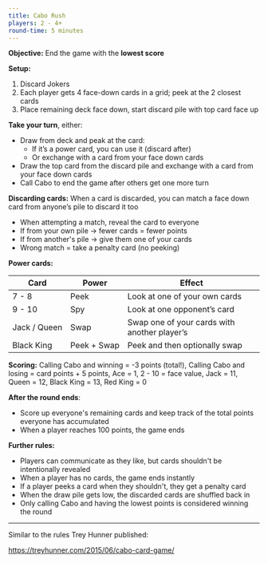```yaml
---
title: Cabo Rush
players: 2 - 4+
round-time: 5 minutes
---
```


**Objective:** End the game with the **lowest score**

**Setup:**

1. Discard Jokers
2. Each player gets 4 face-down cards in a grid; peek at the 2 closest cards
3. Place remaining deck face down, start discard pile with top card face up

**Take your turn**, either:

- Draw from deck and peak at the card:
  - If it’s a power card, you can use it (discard after)
  - Or exchange with a card from your face down cards
- Draw the top card from the discard pile and exchange with a card from your face down cards
- Call Cabo to end the game after others get one more turn

**Discarding cards:** When a card is discarded, you can match a face down card from anyone’s pile to discard it too

- When attempting a match, reveal the card to everyone
- If from your own pile → fewer cards = fewer points
- If from another's pile → give them one of your cards
- Wrong match = take a penalty card (no peeking)

**Power cards:**

| Card                   | Power                 | Effect                                       |
|------------------------|-----------------------|----------------------------------------------|
| 7 - 8                  | Peek                  | Look at one of your own cards                |
| 9 - 10                 | Spy                   | Look at one opponent’s card                  |
| Jack&nbsp;/&nbsp;Queen | Swap                  | Swap one of your cards with another player’s |
| Black King             | Peek&nbsp;+&nbsp;Swap | Peek and then optionally swap                |

<!--split-->

**Scoring:** Calling Cabo and winning = -3 points (total!), Calling Cabo and losing = card points + 5 points, Ace = 1, 2 - 10 = face value, Jack = 11, Queen = 12, Black King = 13, Red King = 0

**After the round ends**:

- Score up everyone's remaining cards and keep track of the total points everyone has accumulated
- When a player reaches 100 points, the game ends

**Further rules:**

- Players can communicate as they like, but cards shouldn't be intentionally revealed
- When a player has no cards, the game ends instantly
- If a player peeks a card when they shouldn't, they get a penalty card
- When the draw pile gets low, the discarded cards are shuffled back in
- Only calling Cabo and having the lowest points is considered winning the round

---

Similar to the rules Trey Hunner published:

https://treyhunner.com/2015/06/cabo-card-game/

<!--
Notable changes:
- Calling Cabo and winning earns you -3 points total
- Calling Cabo and losing earns you +10 points
- Black King can Spy + Swap
- Matching a card can be done out of turn
-->
